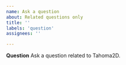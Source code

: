 ```yaml
---
name: Ask a question
about: Related questions only
title: ''
labels: 'question'
assignees: ''

---
```


<!-- Please search for existing questions to avoid creating duplicates or your question may be closed. -->
<!-- Before asking a question please first consult the Tahoma2D manual: https://tahoma2d.readthedocs.io/ -->
<!-- Consider that your question may be better asked on the OpenToonz forum: https://groups.google.com/forum/#!forum/opentoonz_en/categories/ -->

**Question**
Ask a question related to Tahoma2D.
